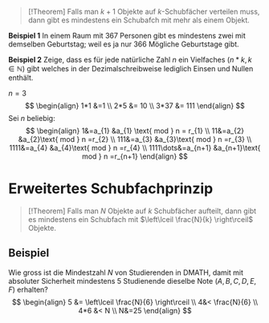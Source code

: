 >[!Theorem]
>Falls man $k+1$ Objekte auf $k$-Schubfächer verteilen muss, dann gibt es mindestens ein Schubafch mit mehr als einem Objekt.

**Beispiel 1**
In einem Raum mit $367$ Personen gibt es mindestens zwei mit demselben Geburtstag; weil es ja nur 366 Mögliche Geburtstage gibt.

**Beispiel 2**
Zeige, dass es für jede natürliche Zahl $n$ ein Vielfaches $(n*k, k\in\mathbb{N})$ gibt welches in der Dezimalschreibweise lediglich Einsen und Nullen enthält.

$n=3$
$$
\begin{align}
1*1 &=1 \\
2*5 &= 10 \\
3*37 &= 111
\end{align}
$$
Sei $n$ beliebig:
$$
\begin{align}
1&=a_{1} &a_{1} \text{ mod } n = r_{1} \\
11&=a_{2} &a_{2}\text{ mod } n =r_{2} \\
111&=a_{3} &a_{3}\text{ mod } n =r_{3} \\
1111&=a_{4} &a_{4}\text{ mod } n =r_{4} \\
1111\dots&=a_{n+1} &a_{n+1}\text{ mod } n =r_{n+1}
\end{align}
$$

# Erweitertes Schubfachprinzip
>[!Theorem]
>Falls man $N$ Objekte auf $k$ Schubfächer aufteilt, dann gibt es mindestens ein Schubfach mit $\left\lceil  \frac{N}{k}  \right\rceil$ Objekte.

## Beispiel
Wie gross ist die Mindestzahl $N$ von Studierenden in DMATH, damit mit absoluter Sicherheit mindestens 5 Studienende dieselbe Note ($A, B, C, D, E ,F$) erhalten?
$$
\begin{align}
5 &= \left\lceil  \frac{N}{6}  \right\rceil  \\
4&< \frac{N}{6} \\
4*6 &< N \\
N&=25
\end{align}
$$
